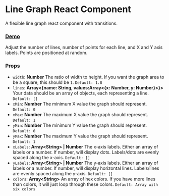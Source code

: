 # Line Graph React Component

A flexible line graph react component with transitions.

### [Demo](https://kfergin.github.io/line-graph-react-component/demos/first/)
Adjust the number of lines, number of points for each line, and X and Y axis labels. Points are positioned at random.

### Props
* `width`: **Number** The ratio of width to height. If you want the graph area to be a square, this should be `1`. `Default: 1.8`
* `lines`: **Array<{name: String, values:Array&lt;{x: Number, y: Number}>}>** Your data should be an array of objects, each representing a line. `Default: []`
* `xMin`: **Number** The minimum X value the graph should represent. `Default: 0`
* `xMax`: **Number** The maximum X value the graph should represent. `Default: 1`
* `yMin`: **Number** The minimum Y value the graph should represent. `Default: 0`
* `yMax`: **Number** The maximum Y value the graph should represent. `Default: 1`
* `xLabels`: **Array&lt;String> | Number** The x-axis labels. Either an array of labels or a number. If number, will display dots. Labels/dots are evenly spaced along the x-axis. `Default: []`
* `yLabels`: **Array&lt;String> | Number** The y-axis labels. Either an array of labels or a number. If number, will display horizontal lines. Labels/lines are evenly spaced along the y-axis. `Default: []`
* `colors`: **Array&lt;String>** An array of hex colors. If you have more lines than colors, it will just loop through these colors. `Default: Array with six colors`